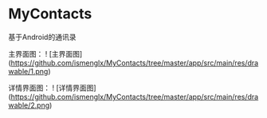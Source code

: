 # MyContacts
基于Android的通讯录

主界面图：
! [主界面图] (https://github.com/ismenglx/MyContacts/tree/master/app/src/main/res/drawable/1.png)

详情界面图：
! [详情界面图] (https://github.com/ismenglx/MyContacts/tree/master/app/src/main/res/drawable/2.png)

